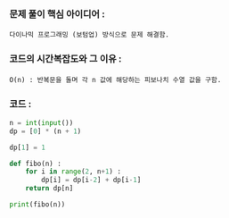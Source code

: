 ### 문제 풀이 핵심 아이디어 :
    다이나믹 프로그래밍 (보텀업) 방식으로 문제 해결함.

### 코드의 시간복잡도와 그 이유 :
    O(n) : 반복문을 돌며 각 n 값에 해당하는 피보나치 수열 값을 구함.

### 코드 :
```python
n = int(input())
dp = [0] * (n + 1)

dp[1] = 1

def fibo(n) :
    for i in range(2, n+1) :
        dp[i] = dp[i-2] + dp[i-1]
    return dp[n]

print(fibo(n))
```
